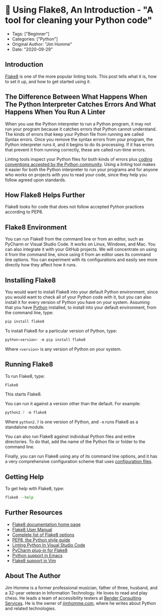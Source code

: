 # 🧹 Using Flake8, An Introduction - "A tool for cleaning your Python code"

- Tags: ["Beginner"]
- Categories: ["Python"]
- Original Author: "Jim Homme"
- Date: "2020-09-29"

## Introduction

[Flake8](https://flake8.pycqa.org/en/latest/) is one of the more popular linting
tools. This post tells what it is, how to set it up, and how to get started
using it.

## The Difference Between What Happens When The Python Interpreter Catches Errors And What Happens When You Run A Linter

When you use the Python interpreter to run a Python program, it may not run your
program because it catches errors that Python cannot understand. The kinds of
errors that keep your Python file from running are called Syntax errors. Once
you remove the syntax errors from your program, the Python interpreter runs it,
and it begins to do its processing. If it has errors that prevent it from
running correctly, these are called run-time errors.

Linting tools inspect your Python files for both kinds of errors plus [coding
conventions accepted by the Python
community](https://www.python.org/dev/peps/pep-0008/). Using a linting tool
makes it easier for both the Python interpreter to run your programs and for
anyone who works on projects with you to read your code, since they help you
follow agreed upon standards.

## How Flake8 Helps Further

Flake8 looks for code that does not follow accepted Python practices according
to PEP8.

## Flake8 Environment

You can run Flake8 from the command line or from an editor, such as PyCharm or
Visual Studio Code. It works on Linux, Windows, and Mac. You can also integrate
it with your GitHub projects. We will concentrate on using it from the command
line, since using it from an editor uses its command line options. You can
experiment with its configurations and easily see more directly how they affect
how it runs.

## Installing Flake8

You would want to install Flake8 into your default Python environment, since you
would want to check all of your Python code with it, but you can also install it
for every version of Python you have on your system. Assuming that you have
[Python](https://www.python.org/) installed, to install into your default
environment, from the command line, type:

``` python
pip install flake8
```

To install Flake8 for a particular version of Python, type:

``` python
python<version> -m pip install flake8
```

Where `<version>` is any version of Python on your system.

## Running Flake8

To run Flake8, type:

``` python
Flake8
```

This starts Flake8.

You can run it against a version other than the default. For example:

``` python
python2.7 -m flake8
```

Where `python2.7` is one version of Python, and ```-m``` runs Flake8 as a
standalone module.

You can also run Flake8 against individual Python files and entire directories.
To do that, add the name of the Python file or folder to the command line.

Finally, you can run Flake8 using any of its command line options, and it has a
very comprehensive configuration scheme that uses [configuration
files](https://en.wikipedia.org/wiki/Configuration_file).

## Getting Help

To get help with Flake8, type:

``` python
flake8 --help
```

## Further Resources

* [Flake8 documentation home page](https://flake8.pycqa.org/)
* [Flake8 User Manual](https://flake8.pycqa.org/en/latest/user/index.html)
* [Complete list of Flake8
  options](https://flake8.pycqa.org/en/latest/user/options.html)
* [PEP8, the Python style guide](https://www.python.org/dev/peps/pep-0008/)
* [Linting Python In Visual Studio
  Code](https://code.visualstudio.com/docs/python/linting)
* [PyCharm plug-in for
  Flake8](https://plugins.jetbrains.com/plugin/11563-flake8-support)
* [Python support in
  Emacs](https://www.emacswiki.org/emacs/PythonProgrammingInEmacs)
* [Flake8 support in Vim](https://github.com/nvie/vim-flake8)

## About The Author

Jim Homme is a former professional musician, father of three, husband, and a
32-year veteran in Information Technology. He loves to read and play chess. He
leads a team of accessibility testers at [Bender Consulting
Services](https://www.benderconsult.com/). He is the owner of
[jimhomme.com](https://www.jimhomme.com/), where he writes about Python and
related technologies.
